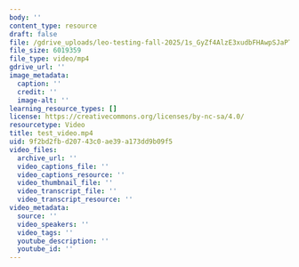 ```yaml
---
body: ''
content_type: resource
draft: false
file: /gdrive_uploads/leo-testing-fall-2025/1s_GyZf4AlzE3xudbFHAwpSJaPTo8BT_e/test_video.mp4
file_size: 6019359
file_type: video/mp4
gdrive_url: ''
image_metadata:
  caption: ''
  credit: ''
  image-alt: ''
learning_resource_types: []
license: https://creativecommons.org/licenses/by-nc-sa/4.0/
resourcetype: Video
title: test_video.mp4
uid: 9f2bd2fb-d207-43c0-ae39-a173dd9b09f5
video_files:
  archive_url: ''
  video_captions_file: ''
  video_captions_resource: ''
  video_thumbnail_file: ''
  video_transcript_file: ''
  video_transcript_resource: ''
video_metadata:
  source: ''
  video_speakers: ''
  video_tags: ''
  youtube_description: ''
  youtube_id: ''
---
```

